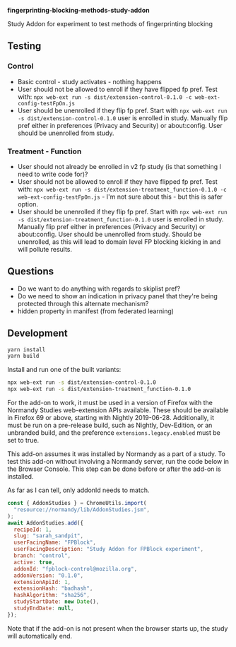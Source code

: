 **fingerprinting-blocking-methods-study-addon**

Study Addon for experiment to test methods of fingerprinting blocking

## Testing

### Control

* Basic control - study activates - nothing happens
* User should not be allowed to enroll if they have flipped fp pref. Test with: `npx web-ext run -s dist/extension-control-0.1.0 -c web-ext-config-testFpOn.js`
* User should be unenrolled if they flip fp pref. Start with `npx web-ext run -s dist/extension-control-0.1.0` user is enrolled in study. Manually flip pref either in preferences (Privacy and Security) or about:config. User should be unenrolled from study.

### Treatment - Function

* User should not already be enrolled in v2 fp study (is that something I need to write code for)?
* User should not be allowed to enroll if they have flipped fp pref. Test with: `npx web-ext run -s dist/extension-treatment_function-0.1.0 -c web-ext-config-testFpOn.js` - I'm not sure about this - but this is safer option.
* User should be unenrolled if they flip fp pref. Start with `npx web-ext run -s dist/extension-treatment_function-0.1.0` user is enrolled in study. Manually flip pref either in preferences (Privacy and Security) or about:config. User should be unenrolled from study. Should be unenrolled, as this will lead to domain level FP blocking kicking in and will pollute results.


## Questions

* Do we want to do anything with regards to skiplist pref?
* Do we need to show an indication in privacy panel that they're being protected through this alternate mechanism?
* hidden property in manifest (from federated learning)

## Development

```bash
yarn install
yarn build
```

Install and run one of the built variants:

```bash
npx web-ext run -s dist/extension-control-0.1.0
npx web-ext run -s dist/extension-treatment_function-0.1.0
```

For the add-on to work, it must be used in a version of Firefox with the
Normandy Studies web-extension APIs available. These should be available in
Firefox 69 or above, starting with Nightly 2019-06-28. Additionally, it must
be run on a pre-release build, such as Nightly, Dev-Edition, or an unbranded
build, and the preference `extensions.legacy.enabled` must be set to true.

This add-on assumes it was installed by Normandy as a part of a study. To test this add-on without
involving a Normandy server, run the code below in the Browser Console. This step can be done before
or after the add-on is installed.

As far as I can tell, only addonId needs to match.

```js
const { AddonStudies } = ChromeUtils.import(
  "resource://normandy/lib/AddonStudies.jsm",
);
await AddonStudies.add({
  recipeId: 1,
  slug: "sarah_sandpit",
  userFacingName: "FPBlock",
  userFacingDescription: "Study Addon for FPBlock experiment",
  branch: "control",
  active: true,
  addonId: "fpblock-control@mozilla.org",
  addonVersion: "0.1.0",
  extensionApiId: 1,
  extensionHash: "badhash",
  hashAlgorithm: "sha256",
  studyStartDate: new Date(),
  studyEndDate: null,
});
```

Note that if the add-on is not present when the browser starts up, the study will automatically end.
